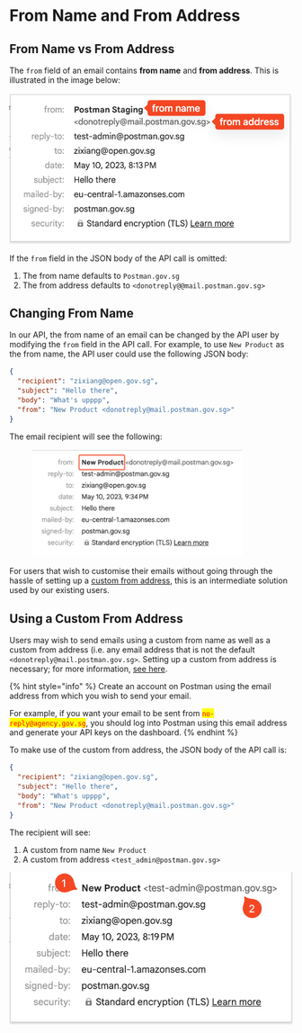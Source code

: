 # From Name and From Address

## From Name vs From Address

The `from` field of an email contains **from name** and **from address**. This is illustrated in the image below:

![](../../../.gitbook/assets/from-name-and-address.png)

If the `from` field in the JSON body of the API call is omitted:

1. The from name defaults to `Postman.gov.sg`
2. The from address defaults to `<donotreply@@mail.postman.gov.sg>`

## Changing From Name

In our API, the from name of an email can be changed by the API user by modifying the `from` field in the API call. For example, to use `New Product` as the from name, the API user could use the following JSON body:

```json
{
  "recipient": "zixiang@open.gov.sg",
  "subject": "Hello there",
  "body": "What's upppp",
  "from": "New Product <donotreply@mail.postman.gov.sg>"
}
```

The email recipient will see the following:

<figure><img src="../../../.gitbook/assets/custom-from-name.png" alt="" width="375"><figcaption></figcaption></figure>

For users that wish to customise their emails without going through the hassle of setting up a [custom from address](../custom-from-address.md), this is an intermediate solution used by our existing users.

## Using a Custom From Address

Users may wish to send emails using a custom from name as well as a custom from address (i.e. any email address that is not the default `<donotreply@mail.postman.gov.sg>`. Setting up a custom from address is necessary; for more information, [see here](../custom-from-address.md).

{% hint style="info" %}
Create an account on Postman using the email address from which you wish to send your email.

For example, if you want your email to be sent from <mark style="color:red;">`no-reply@agency.gov.sg`</mark>, you should log into Postman using this email address and generate your API keys on the dashboard.
{% endhint %}

To make use of the custom from address, the JSON body of the API call is:

```json
{
  "recipient": "zixiang@open.gov.sg",
  "subject": "Hello there",
  "body": "What's upppp",
  "from": "New Product <donotreply@mail.postman.gov.sg>"
}
```

The recipient will see:

1. A custom from name `New Product`
2. A custom from address `<test_admin@postman.gov.sg>`

![](../../../.gitbook/assets/custom-domain.png)
